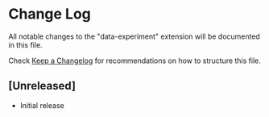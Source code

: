 # Change Log

All notable changes to the "data-experiment" extension will be documented in this file.

Check [Keep a Changelog](http://keepachangelog.com/) for recommendations on how to structure this file.

## [Unreleased]

- Initial release